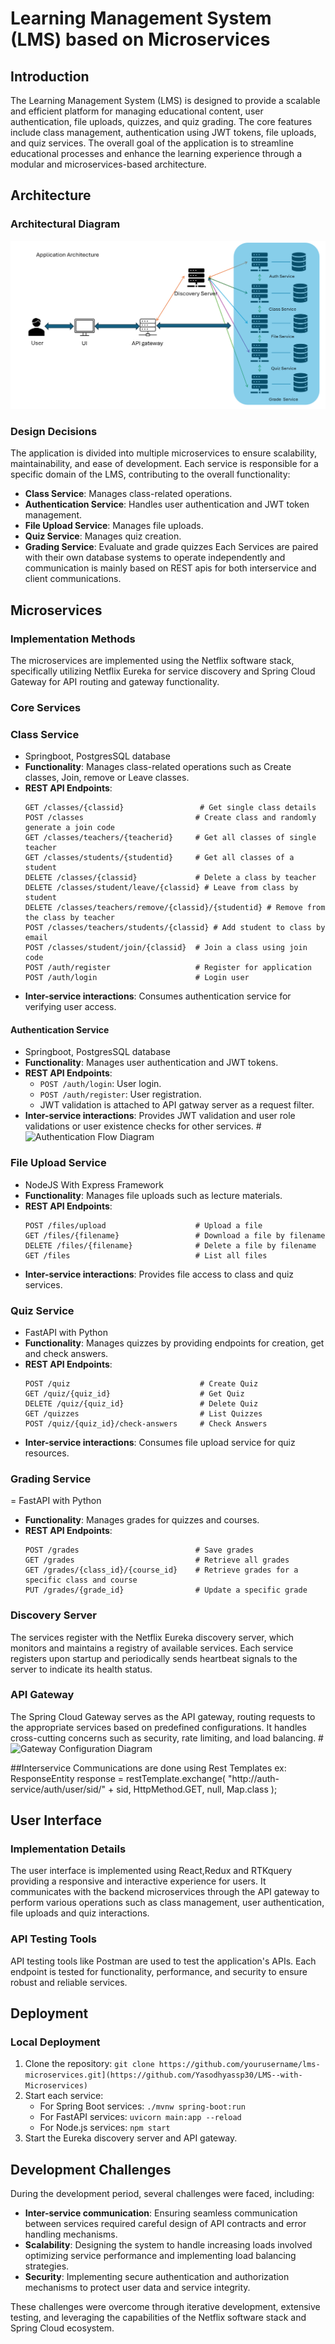 # Learning Management System (LMS) based on Microservices

## Introduction
The Learning Management System (LMS) is designed to provide a scalable and efficient platform for managing educational content, user authentication, file uploads, quizzes, and quiz grading. The core features include class management, authentication using JWT tokens, file uploads, and quiz services. The overall goal of the application is to streamline educational processes and enhance the learning experience through a modular and microservices-based architecture.

## Architecture

### Architectural Diagram
![Architecture Diagram](architectural_diagram.png)

### Design Decisions
The application is divided into multiple microservices to ensure scalability, maintainability, and ease of development. Each service is responsible for a specific domain of the LMS, contributing to the overall functionality:
- **Class Service**: Manages class-related operations.
- **Authentication Service**: Handles user authentication and JWT token management.
- **File Upload Service**: Manages file uploads.
- **Quiz Service**: Manages quiz creation.
- **Grading Service**: Evaluate and grade quizzes
Each Services are paired with their own database systems to operate independently and communication is mainly based on REST apis for both interservice and client communications.

## Microservices

### Implementation Methods
The microservices are implemented using the Netflix software stack, specifically utilizing Netflix Eureka for service discovery and Spring Cloud Gateway for API routing and gateway functionality.

### Core Services

### Class Service
- Springboot, PostgresSQL database
- **Functionality**: Manages class-related operations such as Create classes, Join, remove or Leave classes.
- **REST API Endpoints**:
  ```http
  GET /classes/{classid}                 # Get single class details
  POST /classes                         # Create class and randomly generate a join code
  GET /classes/teachers/{teacherid}     # Get all classes of single teacher
  GET /classes/students/{studentid}     # Get all classes of a student
  DELETE /classes/{classid}             # Delete a class by teacher
  DELETE /classes/student/leave/{classid} # Leave from class by student
  DELETE /classes/teachers/remove/{classid}/{studentid} # Remove from the class by teacher
  POST /classes/teachers/students/{classid} # Add student to class by email
  POST /classes/student/join/{classid}  # Join a class using join code
  POST /auth/register                   # Register for application
  POST /auth/login                      # Login user
- **Inter-service interactions**: Consumes authentication service for verifying user access.

#### Authentication Service
- Springboot, PostgresSQL database
- **Functionality**: Manages user authentication and JWT tokens.
- **REST API Endpoints**:
  - `POST /auth/login`: User login.
  - `POST /auth/register`: User registration.
  - JWT validation is attached to API gatway server as a request filter.
- **Inter-service interactions**: Provides JWT validation and user role validations or user existence checks for other services.
#![Authentication Flow Diagram](auth.png)

### File Upload Service
- NodeJS With Express Framework
- **Functionality**: Manages file uploads such as lecture materials.
- **REST API Endpoints**:
  ```http
  POST /files/upload                    # Upload a file
  GET /files/{filename}                 # Download a file by filename
  DELETE /files/{filename}              # Delete a file by filename
  GET /files                            # List all files
- **Inter-service interactions**: Provides file access to class and quiz services.

### Quiz Service
- FastAPI with Python
- **Functionality**: Manages quizzes by providing endpoints for creation, get and check answers.
- **REST API Endpoints**:
  ```http
  POST /quiz                             # Create Quiz
  GET /quiz/{quiz_id}                    # Get Quiz
  DELETE /quiz/{quiz_id}                 # Delete Quiz
  GET /quizzes                           # List Quizzes
  POST /quiz/{quiz_id}/check-answers     # Check Answers
- **Inter-service interactions**: Consumes file upload service for quiz resources.
### Grading Service
= FastAPI with Python
- **Functionality**: Manages grades for quizzes and courses.
- **REST API Endpoints**:
  ```http
  POST /grades                          # Save grades
  GET /grades                           # Retrieve all grades
  GET /grades/{class_id}/{course_id}    # Retrieve grades for a specific class and course
  PUT /grades/{grade_id}                # Update a specific grade

### Discovery Server
The services register with the Netflix Eureka discovery server, which monitors and maintains a registry of available services. Each service registers upon startup and periodically sends heartbeat signals to the server to indicate its health status.

### API Gateway
The Spring Cloud Gateway serves as the API gateway, routing requests to the appropriate services based on predefined configurations. It handles cross-cutting concerns such as security, rate limiting, and load balancing.
#![Gateway Configuration Diagram](gateway.png)

##Interservice Communications are done using Rest Templates 
ex:
ResponseEntity<Map> response = restTemplate.exchange(
    "http://auth-service/auth/user/sid/" + sid, 
    HttpMethod.GET, 
    null, 
    Map.class
);
## User Interface

### Implementation Details
The user interface is implemented using React,Redux and RTKquery providing a responsive and interactive experience for users. It communicates with the backend microservices through the API gateway to perform various operations such as class management, user authentication, file uploads and quiz interactions.

### API Testing Tools
API testing tools like Postman are used to test the application's APIs. Each endpoint is tested for functionality, performance, and security to ensure robust and reliable services.

## Deployment

### Local Deployment
1. Clone the repository: `git clone https://github.com/yourusername/lms-microservices.git](https://github.com/Yasodhyassp30/LMS--with-Microservices)`
3. Start each service:
   - For Spring Boot services: `./mvnw spring-boot:run`
   - For FastAPI services: `uvicorn main:app --reload`
   - For Node.js services: `npm start`
4. Start the Eureka discovery server and API gateway.

## Development Challenges
During the development period, several challenges were faced, including:
- **Inter-service communication**: Ensuring seamless communication between services required careful design of API contracts and error handling mechanisms.
- **Scalability**: Designing the system to handle increasing loads involved optimizing service performance and implementing load balancing strategies.
- **Security**: Implementing secure authentication and authorization mechanisms to protect user data and service integrity.

These challenges were overcome through iterative development, extensive testing, and leveraging the capabilities of the Netflix software stack and Spring Cloud ecosystem.
